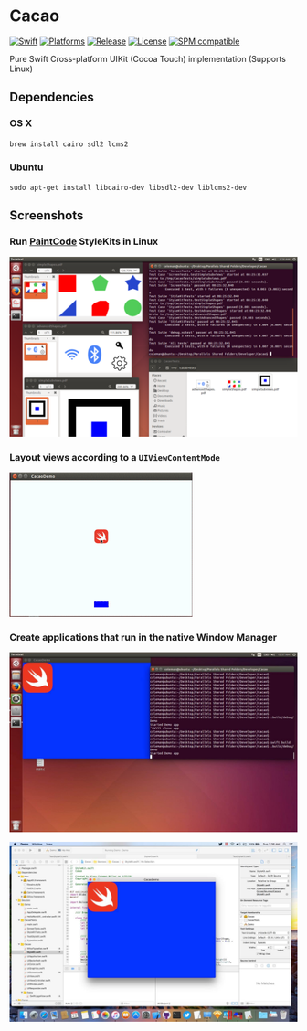 # Cacao
[![Swift](https://img.shields.io/badge/swift-4.0-orange.svg?style=flat)](https://developer.apple.com/swift/)
[![Platforms](https://img.shields.io/badge/platform-osx%20%7C%20linux-lightgrey.svg)](https://developer.apple.com/swift/)
[![Release](https://img.shields.io/github/release/pureswift/cacao.svg)](https://github.com/PureSwift/Cacao/releases)
[![License](https://img.shields.io/badge/license-MIT-71787A.svg)](https://tldrlegal.com/license/mit-license)
[![SPM compatible](https://img.shields.io/badge/SPM-compatible-4BC51D.svg?style=flat)](https://github.com/apple/swift-package-manager)

Pure Swift Cross-platform UIKit (Cocoa Touch) implementation (Supports Linux)

## Dependencies

### OS X
`brew install cairo sdl2 lcms2`

### Ubuntu
`sudo apt-get install libcairo-dev libsdl2-dev liblcms2-dev`

## Screenshots

### Run [PaintCode](http://www.paintcodeapp.com) StyleKits in Linux

![Image](Resources/ReadmeImages/UbuntuStyleKit.png)

### Layout views according to a `UIViewContentMode`

![Image](Resources/ReadmeImages/ContentMode.gif)

### Create applications that run in the native Window Manager

![Image](Resources/ReadmeImages/UbuntuWindow.jpg)

![Image](Resources/ReadmeImages/MacWindow.jpg)

